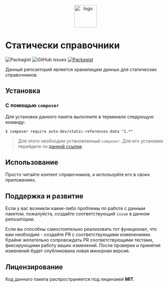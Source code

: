<p align="center">
  <img alt="logo" src="https://habrastorage.org/webt/59/e8/90/59e89034d07c7166044069.png" width="70" height="70" />
</p>

# Статически справочники

![Packagist](https://img.shields.io/packagist/dt/avto-dev/static-references-data.svg?style=flat&maxAge=30)
![GitHub issues](https://img.shields.io/github/issues/avto-dev/static-references-data.svg?style=flat&maxAge=30)
[![Packagist](https://img.shields.io/packagist/l/avto-dev/static-references-data.svg)]()

Данный репозиторий является хранилищем данных для статических справочников.

## Установка

### С помощью `composer`

Для установки данного пакета выполните в терминале следующую команду:

```shell
$ composer require avto-dev/static-references-data "1.*"
```

> Для этого необходим установленный `composer`. Для его установки перейдите по [данной ссылке][getcomposer].

## Использование

Просто читайте контент справочников, и используйте его в своих приложениях.

## Поддержка и развитие

Если у вас возникли какие-либо проблемы по работе с данным пакетом, пожалуйста, создайте соответствующий `issue` в данном репозитории.

Если вы способны самостоятельно реализовать тот функционал, что вам необходим - создайте PR с соответствующими изменениями. Крайне желательно сопровождать PR соответствующими тестами, фиксирующими работу ваших изменений. После проверки и принятия изменений будет опубликована новая минорная версия.

## Лицензирование

Код данного пакета распространяется под лицензией **MIT**.

[getcomposer]:https://getcomposer.org/download/
